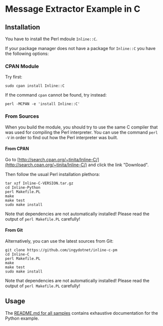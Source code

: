 # Message Extractor Example in C

## Installation

You have to install the Perl mdoule `Inline::C`.

If your package manager does not have a package for `Inline::C` you
have the following options:

### CPAN Module

Try first:

```
sudo cpan install Inline::C
```

If the command `cpan` cannot be found, try instead:

```
perl -MCPAN -e 'install Inline::C'
```

### From Sources

When you build the module, you should try to use the same C compiler
that was used for compiling the Perl interpreter.  You can use the
command ```perl -V``` in order to find out how the Perl interpreter
was built.

#### From CPAN

Go to [http://search.cpan.org/~tinita/Inline-C/](http://search.cpan.org/~tinita/Inline-C/)
and click the link "Download".

Then follow the usual Perl installation plethora:

```
tar xzf Inline-C-VERSION.tar.gz
cd Inline-Python
perl Makefile.PL
make
make test
sudo make install
```

Note that dependencies are not automatically installed! Please read
the output of ```perl Makefile.PL``` carefully!

#### From Git

Alternatively, you can use the latest sources from Git:

```
git clone https://github.com/ingydotnet/inline-c-pm 
cd Inline-C
perl Makefile.PL
make
make test
sudo make install
```

Note that dependencies are not automatically installed! Please read
the output of ```perl Makefile.PL``` carefully!

## Usage

The [README.md for all samples](../README.md) contains exhaustive
documentation for the Python example.
